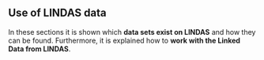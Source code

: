 ## Use of LINDAS data

In these sections it is shown which **data sets exist on LINDAS** and how they can be found. Furthermore, it is explained how to **work with the Linked Data from LINDAS**.
